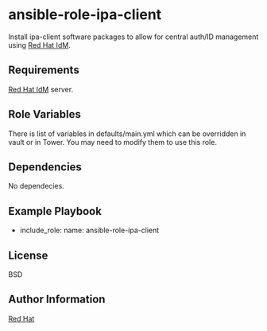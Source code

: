 ansible-role-ipa-client
=======================

Install ipa-client software packages to allow for central auth/ID management
using [Red Hat IdM](https://access.redhat.com/products/identity-management).

Requirements
------------

[Red Hat IdM](https://access.redhat.com/products/identity-management) server.

Role Variables
--------------

There is list of variables in defaults/main.yml which can be overridden in
vault or in Tower. You may need to modify them to use this role.

Dependencies
------------

No dependecies.

Example Playbook
----------------

- include_role:
    name: ansible-role-ipa-client


License
-------

BSD

Author Information
------------------

[Red Hat](https://redhatnordicssa.github.io/)
